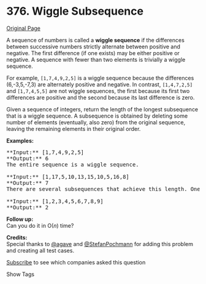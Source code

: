# 376. Wiggle Subsequence

[Original Page](https://leetcode.com/problems/wiggle-subsequence/)

A sequence of numbers is called a **wiggle sequence** if the differences between successive numbers strictly alternate between positive and negative. The first difference (if one exists) may be either positive or negative. A sequence with fewer than two elements is trivially a wiggle sequence.

For example, `[1,7,4,9,2,5]` is a wiggle sequence because the differences (6,-3,5,-7,3) are alternately positive and negative. In contrast, `[1,4,7,2,5]` and `[1,7,4,5,5]` are not wiggle sequences, the first because its first two differences are positive and the second because its last difference is zero.

Given a sequence of integers, return the length of the longest subsequence that is a wiggle sequence. A subsequence is obtained by deleting some number of elements (eventually, also zero) from the original sequence, leaving the remaining elements in their original order.

**Examples:**  

<pre>**Input:** [1,7,4,9,2,5]
**Output:** 6
The entire sequence is a wiggle sequence.

**Input:** [1,17,5,10,13,15,10,5,16,8]
**Output:** 7
There are several subsequences that achieve this length. One is [1,17,10,13,10,16,8].

**Input:** [1,2,3,4,5,6,7,8,9]
**Output:** 2
</pre>

**Follow up:**  
Can you do it in O(_n_) time?

**Credits:**  
Special thanks to [@agave](https://leetcode.com/agave/) and [@StefanPochmann](https://leetcode.com/stefanpochmann/) for adding this problem and creating all test cases.

<div>

[Subscribe](/subscribe/) to see which companies asked this question

</div>

<div>

<div id="tags" class="btn btn-xs btn-warning">Show Tags</div>

<span class="hidebutton" style="display: none;">[Dynamic Programming](/tag/dynamic-programming/) [Greedy](/tag/greedy/)</span></div>